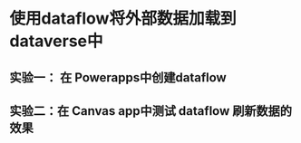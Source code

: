# 使用dataflow将外部数据加载到dataverse中

## 实验一： 在 Powerapps中创建dataflow

## 实验二：在 Canvas app中测试 dataflow 刷新数据的效果
